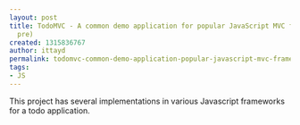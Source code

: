 ```yaml
---
layout: post
title: TodoMVC - A common demo application for popular JavaScript MVC frameworks (0.1
  pre)
created: 1315836767
author: ittayd
permalink: todomvc-common-demo-application-popular-javascript-mvc-frameworks-01-pre
tags:
- JS
---
```

<p>This project has several implementations in various Javascript frameworks for a todo application.</p>
